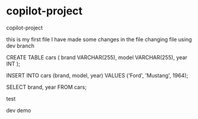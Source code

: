 # copilot-project
copilot-project


this is my first file
 I have made some changes in the file
changing file using dev branch



CREATE TABLE cars (
  brand VARCHAR(255),
  model VARCHAR(255),
  year INT
);

INSERT INTO cars (brand, model, year)
VALUES ('Ford', 'Mustang', 1964);

SELECT brand, year FROM cars;

test

dev demo 

